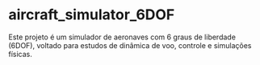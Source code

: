 # aircraft_simulator_6DOF
Este projeto é um simulador de aeronaves com 6 graus de liberdade (6DOF), voltado para estudos de dinâmica de voo, controle e simulações físicas.
